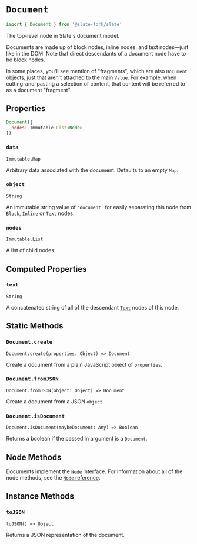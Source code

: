 # `Document`

```js
import { Document } from '@slate-fork/slate'
```

The top-level node in Slate's document model.

Documents are made up of block nodes, inline nodes, and text nodes—just like in the DOM. Note that direct descendants of a document node have to be block nodes.

In some places, you'll see mention of "fragments", which are also `Document` objects, just that aren't attached to the main `Value`. For example, when cutting-and-pasting a selection of content, that content will be referred to as a document "fragment".

## Properties

```js
Document({
  nodes: Immutable.List<Node>,
})
```

### `data`

`Immutable.Map`

Arbitrary data associated with the document. Defaults to an empty `Map`.

### `object`

`String`

An immutable string value of `'document'` for easily separating this node from [`Block`](./block.md), [`Inline`](./inline.md) or [`Text`](./text.md) nodes.

### `nodes`

`Immutable.List`

A list of child nodes.

## Computed Properties

### `text`

`String`

A concatenated string of all of the descendant [`Text`](./text.md) nodes of this node.

## Static Methods

### `Document.create`

`Document.create(properties: Object) => Document`

Create a document from a plain JavaScript object of `properties`.

### `Document.fromJSON`

`Document.fromJSON(object: Object) => Document`

Create a document from a JSON `object`.

### `Document.isDocument`

`Document.isDocument(maybeDocument: Any) => Boolean`

Returns a boolean if the passed in argument is a `Document`.

## Node Methods

Documents implement the [`Node`](./node.md) interface. For information about all of the node methods, see the [`Node` reference](./node.md).

## Instance Methods

### `toJSON`

`toJSON() => Object`

Returns a JSON representation of the document.
